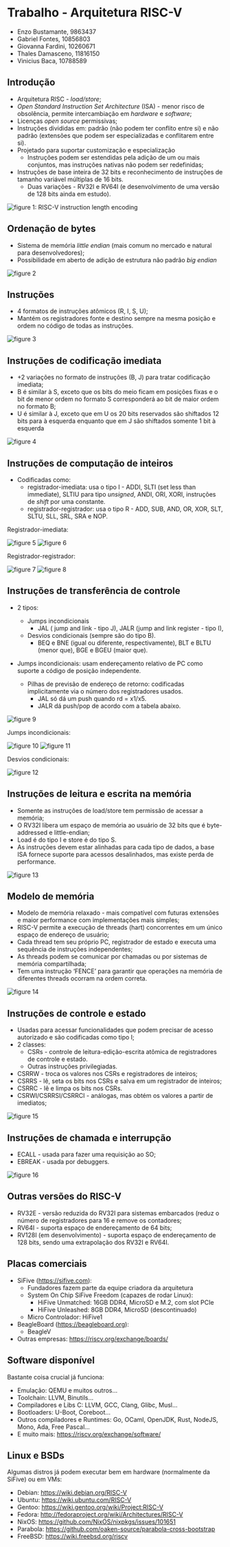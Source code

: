 # Trabalho - Arquitetura RISC-V

- Enzo Bustamante, 9863437
- Gabriel Fontes, 10856803
- Giovanna Fardini, 10260671
- Thales Damasceno, 11816150
- Vinicius Baca, 10788589

## Introdução

- Arquitetura RISC - _load/store_; 
- _Open Standard Instruction Set Architecture_ (ISA) - menor risco de obsolência, permite intercambiação em _hardware_ e _software_;
- Licenças _open source_ permissivas;
- Instruções divididas em: padrão (não podem ter conflito entre si) e não padrão (extensões que podem ser especializadas e conflitarem entre si).
- Projetado para suportar customização e especialização
    - Instruções podem ser estendidas pela adição de um ou mais conjuntos, mas instruções nativas não podem ser redefinidas;
- Instruções de base inteira de 32 bits e reconhecimento de instruções de tamanho variável múltiplas de 16 bits. 
    - Duas variações - RV32I e RV64I (e desenvolvimento de uma versão de 128 bits ainda em estudo).

![figure 1: RISC-V instruction length encoding](https://i.imgur.com/nJFsy0a.png)


## Ordenação de bytes
- Sistema de memória _little endian_ (mais comum no mercado e natural para desenvolvedores);
- Possibilidade em aberto de adição de estrutura não padrão _big endian_

![figure 2](https://i.imgur.com/GHqXoqK.png)

## Instruções
- 4 formatos de instruções atômicos (R, I, S, U);
- Mantém os registradores fonte e destino sempre na mesma posição e ordem no código de todas as instruções.

![figure 3](https://i.imgur.com/IYpFnLj.png)

## Instruções de codificação imediata
- +2 variações no formato de instruções (B, J) para tratar codificação imediata;
- B é similar à S, exceto que os bits do meio ficam em posições fixas e o bit de menor ordem no formato S corresponderá ao bit de maior ordem no formato B;
- U é similar à J, exceto que em U os 20 bits reservados são shiftados 12 bits para à esquerda enquanto que em J são shiftados somente 1 bit à esquerda

![figure 4](https://i.imgur.com/KkQAymw.png)

## Instruções de computação de inteiros
- Codificadas como:
    - registrador-imediata: usa o tipo I - ADDI, SLTI (set less than immediate), SLTIU para tipo _unsigned_, ANDI, ORI, XORI, instruções de _shift_ por uma constante.
    - registrador-registrador: usa o tipo R - ADD, SUB, AND, OR, XOR, SLT, SLTU, SLL, SRL, SRA e NOP.

Registrador-imediata:

![figure 5](https://i.imgur.com/Jh6SIBm.png)
![figure 6](https://i.imgur.com/YSKeT8D.png)

Registrador-registrador:

![figure 7](https://i.imgur.com/i02iHln.png)
![figure 8](https://i.imgur.com/FOKf86F.png)

## Instruções de transferência de controle
- 2 tipos: 
    - Jumps incondicionais
        - JAL ( jump and link - tipo J), JALR (jump and link register - tipo I), 
    - Desvios condicionais (sempre são do tipo B).
        - BEQ e BNE (igual ou diferente, respectivamente), BLT e BLTU (menor que), BGE e BGEU (maior que). 

- Jumps incondicionais: usam endereçamento relativo de PC como suporte a código de posição independente.
    - Pilhas de previsão de endereço de retorno: codificadas implicitamente via o número dos registradores usados.
        - JAL só dá um push quando rd = x1/x5.
        - JALR dá push/pop de acordo com a tabela abaixo.

![figure 9](https://i.imgur.com/NF37qvI.png)

Jumps incondicionais:

![figure 10](https://i.imgur.com/bN2HFlf.png)
![figure 11](https://i.imgur.com/0oABh64.png)

Desvios condicionais:

![figure 12](https://i.imgur.com/9eONGRf.png)

## Instruções de leitura e escrita na memória
- Somente as instruções de load/store tem permissão de acessar a memória;
- O RV32I libera um espaço de memória ao usuário de 32 bits que é byte-addressed e little-endian;
- Load é do tipo I e store é do tipo S.
- As instruções devem estar alinhadas para cada tipo de dados, a base ISA fornece suporte para acessos desalinhados, mas existe perda de performance.

![figure 13](https://i.imgur.com/mP3CQYV.png)

## Modelo de memória
- Modelo de memória relaxado - mais compatível com futuras extensões e maior performance com implementações mais simples;
- RISC-V permite a execução de threads  (hart) concorrentes em um único espaço de endereço de usuário;
- Cada thread tem seu próprio PC, registrador de estado e executa uma sequência de instruções independentes;
- As threads podem se comunicar por chamadas ou por sistemas de memória compartilhada;
- Tem uma instrução ‘FENCE’ para garantir que operações na memória de diferentes threads ocorram na ordem correta.

![figure 14](https://i.imgur.com/BF5Mujl.png)

## Instruções de controle e estado
- Usadas para acessar funcionalidades que podem precisar de acesso autorizado e são codificadas como tipo I;
- 2 classes:
    - CSRs - controle de leitura-edição-escrita atômica de registradores de controle e  estado.
    - Outras instruções privilegiadas.
- CSRRW - troca os valores nos CSRs e registradores de inteiros;
- CSRRS - lê, seta os bits nos CSRs e salva em um registrador de inteiros;
- CSRRC - lê e limpa os bits nos CSRs.
- CSRWI/CSRRSI/CSRRCI - análogas, mas obtém os valores a partir de imediatos;

![figure 15](https://i.imgur.com/w0Snrj2.png)

## Instruções de chamada e interrupção
- ECALL - usada para fazer uma requisição ao SO;
- EBREAK - usada por debuggers.

![figure 16](https://i.imgur.com/vBn7eJQ.png)

## Outras versões do RISC-V
- RV32E - versão reduzida do RV32I para sistemas embarcados (reduz o número de registradores para 16 e remove os contadores;
- RV64I - suporta espaço de endereçamento de 64 bits;
- RV128I (em desenvolvimento) - suporta espaço de endereçamento de 128 bits, sendo uma extrapolação dos RV32I e RV64I.

## Placas comerciais
- SiFive (https://sifive.com):
    - Fundadores fazem parte da equipe criadora da arquitetura
    - System On Chip SiFive Freedom (capazes de rodar Linux):
        - HiFive Unmatched: 16GB DDR4, MicroSD e M.2, com slot PCIe
        - HiFive Unleashed: 8GB DDR4, MicroSD (descontinuado)
    - Micro Controlador: HiFive1
- BeagleBoard (https://beagleboard.org):
    - BeagleV
- Outras empresas: https://riscv.org/exchange/boards/

## Software disponível
Bastante coisa crucial já funciona:

- Emulação: QEMU e muitos outros…
- Toolchain: LLVM, Binutils…
- Compiladores e Libs C: LLVM, GCC, Clang, Glibc, Musl…
- Bootloaders: U-Boot, Coreboot…
- Outros compiladores e Runtimes: Go, OCaml, OpenJDK, Rust, NodeJS, Mono, Ada, Free Pascal…
- E muito mais: https://riscv.org/exchange/software/

## Linux e BSDs
Algumas distros já podem executar bem em hardware (normalmente da SiFive) ou em VMs:

- Debian: https://wiki.debian.org/RISC-V
- Ubuntu: https://wiki.ubuntu.com/RISC-V
- Gentoo: https://wiki.gentoo.org/wiki/Project:RISC-V
- Fedora: http://fedoraproject.org/wiki/Architectures/RISC-V
- NixOS: https://github.com/NixOS/nixpkgs/issues/101651
- Parabola: https://github.com/oaken-source/parabola-cross-bootstrap
- FreeBSD: https://wiki.freebsd.org/riscv
